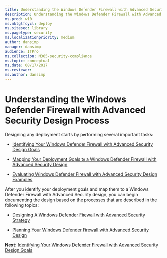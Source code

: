 ```yaml
---
title: Understanding the Windows Defender Firewall with Advanced Security Design Process (Windows 10)
description: Understanding the Windows Defender Firewall with Advanced Security Design Process
ms.prod: w10
ms.mktglfcycl: deploy
ms.sitesec: library
ms.pagetype: security
ms.localizationpriority: medium
author: dansimp
manager: dansimp
audience: ITPro
ms.collection: M365-security-compliance
ms.topic: conceptual
ms.date: 08/17/2017
ms.reviewer: 
ms.author: dansimp
---
```


# Understanding the Windows Defender Firewall with Advanced Security Design Process

Designing any deployment starts by performing several important tasks:

-   [Identifying Your Windows Defender Firewall with Advanced Security Design Goals](identifying-your-windows-firewall-with-advanced-security-deployment-goals.md)

-   [Mapping Your Deployment Goals to a Windows Defender Firewall with Advanced Security Design](mapping-your-deployment-goals-to-a-windows-firewall-with-advanced-security-design.md)

-   [Evaluating Windows Defender Firewall with Advanced Security Design Examples](evaluating-windows-firewall-with-advanced-security-design-examples.md)

After you identify your deployment goals and map them to a Windows Defender Firewall with Advanced Security design, you can begin documenting the design based on the processes that are described in the following topics:

-   [Designing A Windows Defender Firewall with Advanced Security Strategy](designing-a-windows-firewall-with-advanced-security-strategy.md)

-   [Planning Your Windows Defender Firewall with Advanced Security Design](planning-your-windows-firewall-with-advanced-security-design.md)

**Next:** [Identifying Your Windows Defender Firewall with Advanced Security Design Goals](identifying-your-windows-firewall-with-advanced-security-deployment-goals.md)
